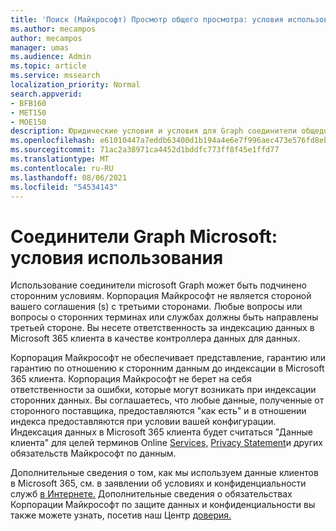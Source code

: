 ```yaml
---
title: 'Поиск (Майкрософт) Просмотр общего просмотра: условия использования'
ms.author: mecampos
author: mecampos
manager: umas
ms.audience: Admin
ms.topic: article
ms.service: mssearch
localization_priority: Normal
search.appverid:
- BFB160
- MET150
- MOE150
description: Юридические условия и условия для Graph соединители общедоступный предварительный просмотр Поиск (Майкрософт)
ms.openlocfilehash: e61010447a7eddb63400d1b194a4e6e7f996aec473e576fd8ebbdaf8ff44b555
ms.sourcegitcommit: 71ac2a38971ca4452d1bddfc773ff8f45e1ffd77
ms.translationtype: MT
ms.contentlocale: ru-RU
ms.lasthandoff: 08/06/2021
ms.locfileid: "54534143"
---
```

<!---Previous ms.author: anfowler --->

# <a name="microsoft-graph-connectors-terms-of-use"></a>Соединители Graph Microsoft: условия использования

Использование соединители microsoft Graph может быть подчинено сторонним условиям. Корпорация Майкрософт не является стороной вашего соглашения (s) с третьими сторонами. Любые вопросы или вопросы о сторонних терминах или службах должны быть направлены третьей стороне. Вы несете ответственность за индексацию данных в Microsoft 365 клиента в качестве контроллера данных для данных.

Корпорация Майкрософт не обеспечивает представление, гарантию или гарантию по отношению к сторонним данным до индексации в Microsoft 365 клиента.  Корпорация Майкрософт не берет на себя ответственности за ошибки, которые могут возникать при индексации сторонних данных.  Вы соглашаетесь, что любые данные, полученные от сторонного поставщика, предоставляются "как есть" и в отношении индекса предоставляются при условии вашей конфигурации. Индексация данных в Microsoft 365 клиента будет считаться "Данные клиента" для целей терминов Online [Services,](http://www.microsoftvolumelicensing.com/Downloader.aspx?documenttype=OST&lang=English) [Privacy Statement](https://privacy.microsoft.com/privacystatement)и других обязательств Майкрософт по данным.

Дополнительные сведения о том, как мы используем [](http://www.microsoftvolumelicensing.com/Downloader.aspx?documenttype=OST&lang=English) данные клиентов в Microsoft 365, см. в заявлении об условиях и конфиденциальности служб [в Интернете.](https://privacy.microsoft.com/privacystatement) Дополнительные сведения о обязательствах Корпорации Майкрософт по защите данных и конфиденциальности вы также можете узнать, посетив наш Центр [доверия.](https://www.microsoft.com/trust-center)
